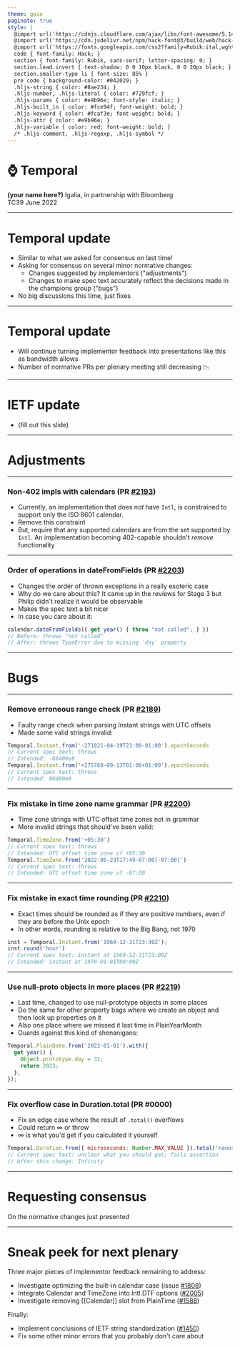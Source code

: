 ```yaml
---
theme: gaia
paginate: true
style: |
  @import url('https://cdnjs.cloudflare.com/ajax/libs/font-awesome/5.14.0/css/all.min.css');
  @import url('https://cdn.jsdelivr.net/npm/hack-font@3/build/web/hack-subset.css');
  @import url('https://fonts.googleapis.com/css2?family=Rubik:ital,wght@0,400;0,700;1,400;1,700&display=swap');
  code { font-family: Hack; }
  section { font-family: Rubik, sans-serif; letter-spacing: 0; }
  section.lead.invert { text-shadow: 0 0 10px black, 0 0 20px black; }
  section.smaller-type li { font-size: 85% }
  pre code { background-color: #042029; }
  .hljs-string { color: #8ae234; }
  .hljs-number, .hljs-literal { color: #729fcf; }
  .hljs-params { color: #e9b96e; font-style: italic; }
  .hljs-built_in { color: #fce94f; font-weight: bold; }
  .hljs-keyword { color: #fcaf3e; font-weight: bold; }
  .hljs-attr { color: #e9b96e; }
  .hljs-variable { color: red; font-weight: bold; }
  /* .hljs-comment, .hljs-regexp, .hljs-symbol */
---
```


<!--
_class: invert lead
_footer: DRAFT
-->

# ⌚ **Temporal**

**(your name here?)**
Igalia, in partnership with Bloomberg  
TC39 June 2022

---

# Temporal update

- Similar to what we asked for consensus on last time!
- Asking for consensus on several minor normative changes:
  - Changes suggested by implementors ("adjustments")
  - Changes to make spec text accurately reflect the decisions made in the champions group ("bugs")
- No big discussions this time, just fixes

---

# Temporal update

- Will continue turning implementor feedback into presentations like this as bandwidth allows
- Number of normative PRs per plenary meeting still decreasing 📉

---

# IETF update

- (fill out this slide)

---

<!-- _class: invert lead -->

# Adjustments

---

<!-- _footer: Tests: not possible? -->

### Non-402 impls with calendars (PR [#2193](https://github.com/tc39/proposal-temporal/pull/2193))

- Currently, an implementation that does _not_ have `Intl`, is constrained to support only the ISO 8601 calendar.
- Remove this constraint
- But, require that any supported calendars are from the set supported by `Intl`. An implementation becoming 402-capable shouldn't _remove_ functionality

---

<!-- _footer: Tests: ❌ -->

### Order of operations in dateFromFields (PR [#2203](https://github.com/tc39/proposal-temporal/pull/2203))

- Changes the order of thrown exceptions in a really esoteric case
- Why do we care about this? It came up in the reviews for Stage 3 but Philip didn't realize it would be observable
- Makes the spec text a bit nicer
- In case you care about it:

```js
calendar.dateFromFields({ get year() { throw "not called"; } })
// Before: throws "not called"
// After: throws TypeError due to missing `day` property
```

---

<!-- _class: invert lead -->

# Bugs

---

<!-- _footer: Tests: ❌ -->

### Remove erroneous range check (PR [#2189](https://github.com/tc39/proposal-temporal/pull/2189))

- Faulty range check when parsing Instant strings with UTC offsets
- Made some valid strings invalid:

```js
Temporal.Instant.from('-271821-04-19T23:00-01:00').epochSeconds
// Current spec text: throws
// Intended: -86400e8
Temporal.Instant.from('+275760-09-13T01:00+01:00').epochSeconds
// Current spec text: throws
// Intended: 86400e8
```

---

<!-- _footer: Tests: ❌ -->

### Fix mistake in time zone name grammar (PR [#2200](https://github.com/tc39/proposal-temporal/pull/2200))

- Time zone strings with UTC offset time zones not in grammar
- More invalid strings that should've been valid:

```js
Temporal.TimeZone.from('+05:30')
// Current spec text: throws
// Intended: UTC offset time zone of +05:30
Temporal.TimeZone.from('2022-05-23T17:49-07:00[-07:00]')
// Current spec text: throws
// Intended: UTC offset time zone of -07:00
```

---

<!-- _footer: Tests: ✅ -->

### Fix mistake in exact time rounding (PR [#2210](https://github.com/tc39/proposal-temporal/pull/2210))

- Exact times should be rounded as if they are positive numbers, even if they are before the Unix epoch
- In other words, rounding is relative to the Big Bang, not 1970

```js
inst = Temporal.Instant.from('1969-12-31T23:30Z');
inst.round('hour')
// Current spec text: instant at 1969-12-31T23:00Z
// Intended: instant at 1970-01-01T00:00Z
```

---

<!-- _footer: Tests: ❌ -->

### Use null-proto objects in more places (PR [#2219](https://github.com/tc39/proposal-temporal/pull/2219))

- Last time, changed to use null-prototype objects in some places
- Do the same for other property bags where we create an object and then look up properties on it
- Also one place where we missed it last time in PlainYearMonth
- Guards against this kind of shenanigans:

```js
Temporal.PlainDate.from('2022-01-01').with({
  get year() {
    Object.prototype.day = 31;
    return 2023;
  },
});
```

---

<!-- _footer: Tests: ❌ -->

### Fix overflow case in Duration.total (PR #0000)

- Fix an edge case where the result of `.total()` overflows
- Could return ∞ or throw
- ∞ is what you'd get if you calculated it yourself

```js
Temporal.Duration.from({ microseconds: Number.MAX_VALUE }).total('nanoseconds')
// Current spec text: unclear what you should get; fails assertion
// After this change: Infinity
```

---

<!-- _class: lead -->

# Requesting consensus

On the normative changes just presented

---

# Sneak peek for next plenary

Three major pieces of implementor feedback remaining to address:

- Investigate optimizing the built-in calendar case (issue [#1808](https://github.com/tc39/proposal-temporal/issues/1808))
- Integrate Calendar and TimeZone into Intl.DTF options ([#2005](https://github.com/tc39/proposal-temporal/issues/2005))
- Investigate removing [[Calendar]] slot from PlainTime ([#1588](https://github.com/tc39/proposal-temporal/issues/1588))

Finally:

- Implement conclusions of IETF string standardization ([#1450](https://github.com/tc39/proposal-temporal/issues/1450))
- Fix some other minor errors that you probably don't care about

<!--
    I hope to present all of these in July. Follow along with the issues if you are interested in these topics.
-->
